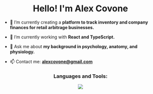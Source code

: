 <h1 align="center">Hello! I'm Alex Covone</h1>

- 🔭 I’m currently creating a **platform to track inventory and company finances for retail arbitrage businesses.**

- 🌱 I’m currently working with **React and TypeScript.**

- 💬 Ask me about **my background in psychology, anatomy, and physiology.**

- 📫 Contact me: **alexcovone@gmail.com**

<section>
<h3 align="center">Languages and Tools:</h3>
<p align="center">
    <img src="https://skillicons.dev/icons?i=html,css,js,ts,react,nodejs,express,mongodb,postgres,git&perline=5" />
</p>
